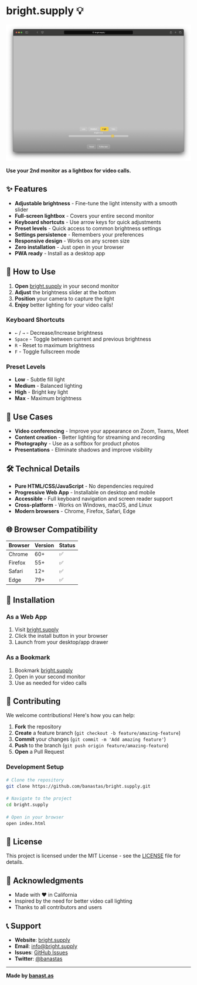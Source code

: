 # bright.supply 💡

<img src="https://github.com/banastas/bright.supply/blob/main/assets/images/readme.png?raw=true" alt="bright.supply - Lightbox for video calls">

**Use your 2nd monitor as a lightbox for video calls.**

## ✨ Features

- **Adjustable brightness** - Fine-tune the light intensity with a smooth slider
- **Full-screen lightbox** - Covers your entire second monitor
- **Keyboard shortcuts** - Use arrow keys for quick adjustments
- **Preset levels** - Quick access to common brightness settings
- **Settings persistence** - Remembers your preferences
- **Responsive design** - Works on any screen size
- **Zero installation** - Just open in your browser
- **PWA ready** - Install as a desktop app

## 🚀 How to Use

1. **Open** [bright.supply](https://bright.supply) in your second monitor
2. **Adjust** the brightness slider at the bottom
3. **Position** your camera to capture the light
4. **Enjoy** better lighting for your video calls!

### Keyboard Shortcuts

- `←` / `→` - Decrease/Increase brightness
- `Space` - Toggle between current and previous brightness
- `R` - Reset to maximum brightness
- `F` - Toggle fullscreen mode

### Preset Levels

- **Low** - Subtle fill light
- **Medium** - Balanced lighting
- **High** - Bright key light
- **Max** - Maximum brightness

## 🎯 Use Cases

- **Video conferencing** - Improve your appearance on Zoom, Teams, Meet
- **Content creation** - Better lighting for streaming and recording
- **Photography** - Use as a softbox for product photos
- **Presentations** - Eliminate shadows and improve visibility

## 🛠️ Technical Details

- **Pure HTML/CSS/JavaScript** - No dependencies required
- **Progressive Web App** - Installable on desktop and mobile
- **Accessible** - Full keyboard navigation and screen reader support
- **Cross-platform** - Works on Windows, macOS, and Linux
- **Modern browsers** - Chrome, Firefox, Safari, Edge

## 🌐 Browser Compatibility

| Browser | Version | Status |
|---------|---------|--------|
| Chrome | 60+ | ✅ |
| Firefox | 55+ | ✅ |
| Safari | 12+ | ✅ |
| Edge | 79+ | ✅ |

## 📱 Installation

### As a Web App
1. Visit [bright.supply](https://bright.supply)
2. Click the install button in your browser
3. Launch from your desktop/app drawer

### As a Bookmark
1. Bookmark [bright.supply](https://bright.supply)
2. Open in your second monitor
3. Use as needed for video calls

## 🤝 Contributing

We welcome contributions! Here's how you can help:

1. **Fork** the repository
2. **Create** a feature branch (`git checkout -b feature/amazing-feature`)
3. **Commit** your changes (`git commit -m 'Add amazing feature'`)
4. **Push** to the branch (`git push origin feature/amazing-feature`)
5. **Open** a Pull Request

### Development Setup

```bash
# Clone the repository
git clone https://github.com/banastas/bright.supply.git

# Navigate to the project
cd bright.supply

# Open in your browser
open index.html
```

## 📄 License

This project is licensed under the MIT License - see the [LICENSE](LICENSE) file for details.

## 🙏 Acknowledgments

- Made with ❤️ in California
- Inspired by the need for better video call lighting
- Thanks to all contributors and users

## 📞 Support

- **Website**: [bright.supply](https://bright.supply)
- **Email**: info@bright.supply
- **Issues**: [GitHub Issues](https://github.com/banastas/bright.supply/issues)
- **Twitter**: [@banastas](https://twitter.com/banastas)

---

**Made by [banast.as](https://banast.as)**
